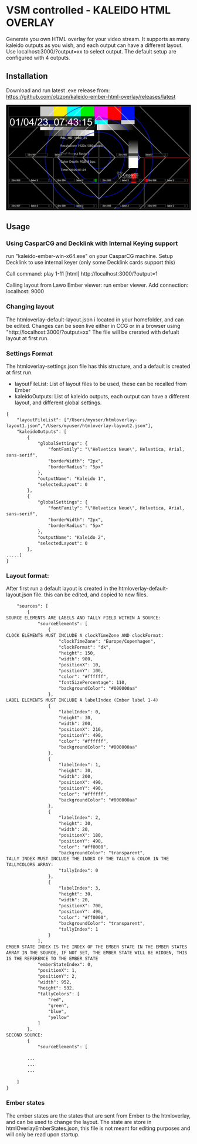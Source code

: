 # VSM controlled - KALEIDO HTML OVERLAY

Generate you own HTML overlay for your video stream.
It supports as many kaleido outputs as you wish, and each output can have a different layout. Use localhost:3000/?output=xx to select output. The default setup are configured with 4 outputs.

## Installation
Download and run latest .exe release from:
https://github.com/olzzon/kaleido-ember-html-overlay/releases/latest

<img src="doc/overlay_on_test_pix.png">


## Usage
### Using CasparCG and Decklink with Internal Keying support

run "kaleido-ember-win-x64.exe" on your CasparCG machine.
Setup Decklink to use internal keyer (only some Decklink cards support this)

Call command:
play 1-11 [html] http://localhost:3000/?output=1

Calling layout from Lawo Ember viewer:
run ember viewer.
Add connection:
localhost: 9000

### Changing layout
The htmloverlay-default-layout.json i located in your homefolder, and can be edited. Changes can be seen live either in CCG or in a browser using "http://localhost:3000/?output=xx"
The file will be crerated with defualt layout at first run.

### Settings Format
The htmloverlay-settings.json file has this structure, and a default is created at first run.
* layoutFileList: List of layout files to be used, these can be recalled from Ember
* kaleidoOutputs: List of kaleido outputs, each output can have a different layout, and different global settings.

```
{
    "layoutFileList": ["/Users/myuser/htmloverlay-layout1.json","/Users/myuser/htmloverlay-layout2.json"],
    "kaleidoOutputs": [
        {
            "globalSettings": {
                "fontFamily": "\"Helvetica Neue\", Helvetica, Arial, sans-serif",
                "borderWidth": "2px",
                "borderRadius": "5px"
            },
            "outputName": "Kaleido 1",
            "selectedLayout": 0
        },
        {
            "globalSettings": {
                "fontFamily": "\"Helvetica Neue\", Helvetica, Arial, sans-serif",
                "borderWidth": "2px",
                "borderRadius": "5px"
            },
            "outputName": "Kaleido 2",
            "selectedLayout": 0
        },
.....]
}

 ```

### Layout format:

After first run a default layout is created in the htmloverlay-default-layout.json file.
this can be edited, and copied to new files.

```
    "sources": [
        {
SOURCE ELEMENTS ARE LABELS AND TALLY FIELD WITHIN A SOURCE:
            "sourceElements": [
                {
CLOCK ELEMENTS MUST INCLUDE A clockTimeZone AND clockFormat:
                    "clockTimeZone": "Europe/Copenhagen",
                    "clockFormat": "dk",
                    "height": 150,
                    "width": 900,
                    "positionX": 10,
                    "positionY": 100,
                    "color": "#ffffff",
                    "fontSizePercentage": 110,
                    "backgroundColor": "#000000aa"
                },
LABEL ELEMENTS MUST INCLUDE A labelIndex (Ember label 1-4)
                {
                    "labelIndex": 0,
                    "height": 30,
                    "width": 200,
                    "positionX": 210,
                    "positionY": 490,
                    "color": "#ffffff",
                    "backgroundColor": "#000000aa"
                },
                {
                    "labelIndex": 1,
                    "height": 30,
                    "width": 200,
                    "positionX": 490,
                    "positionY": 490,
                    "color": "#ffffff",
                    "backgroundColor": "#000000aa"
                },
                {
                    "labelIndex": 2,
                    "height": 30,
                    "width": 20,
                    "positionX": 180,
                    "positionY": 490,
                    "color": "#ff0000",
                    "backgroundColor": "transparent",
TALLY INDEX MUST INCLUDE THE INDEX OF THE TALLY & COLOR IN THE TALLYCOLORS ARRAY:
                    "tallyIndex": 0
                },
                {
                    "labelIndex": 3,
                    "height": 30,
                    "width": 20,
                    "positionX": 700,
                    "positionY": 490,
                    "color": "#ff0000",
                    "backgroundColor": "transparent",
                    "tallyIndex": 1
                }
            ],
EMBER STATE INDEX IS THE INDEX OF THE EMBER STATE IN THE EMBER STATES ARRAY IN THE SOURCE, IF NOT SET, THE EMBER STATE WILL BE HIDDEN, THIS IS THE REFERENCE TO THE EMBER STATE
            "emberStateIndex": 0,
            "positionX": 1,
            "positionY": 2,
            "width": 952,
            "height": 532,
            "tallyColors": [
                "red",
                "green",
                "blue",
                "yellow"
            ]
        },
SECOND SOURCE:
        {
            "sourceElements": [
        
        ...
        ...
        ...

    ]
}
```

### Ember states
The ember states are the states that are sent from Ember to the htmloverlay, and can be used to change the layout.
The state are store in htmlOverlayEmberStates.json, this file is not meant for editing purposes and will only be read upon startup.

